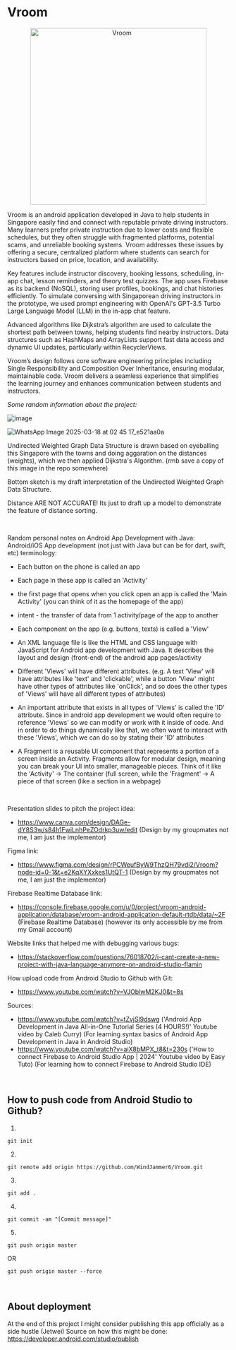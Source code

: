 # Vroom

<p align="center">
  <img src="https://github.com/user-attachments/assets/2ce1a2dd-d333-459f-8ddb-468f367d9c94" alt="Vroom" width="400"/>
</p>

Vroom is an android application developed in Java to help students in Singapore easily find and connect with reputable private driving instructors. Many learners prefer private instruction due to lower costs and flexible schedules, but they often struggle with fragmented platforms, potential scams, and unreliable booking systems. Vroom addresses these issues by offering a secure, centralized platform where students can search for instructors based on price, location, and availability.

Key features include instructor discovery, booking lessons, scheduling, in-app chat, lesson reminders, and theory test quizzes. The app uses Firebase as its backend (NoSQL), storing user profiles, bookings, and chat histories efficiently. To simulate conversing with Singaporean driving instructors in the prototype, we used prompt engineering with OpenAI's GPT-3.5 Turbo Large Language Model (LLM) in the in-app chat feature.

Advanced algorithms like Dijkstra’s algorithm are used to calculate the shortest path between towns, helping students find nearby instructors. Data structures such as HashMaps and ArrayLists support fast data access and dynamic UI updates, particularly within RecyclerViews.

Vroom’s design follows core software engineering principles including Single Responsibility and Composition Over Inheritance, ensuring modular, maintainable code. Vroom delivers a seamless experience that simplifies the learning journey and enhances communication between students and instructors.
<br>

*Some random information about the project:*

![image](https://github.com/user-attachments/assets/dfb76ef9-03ca-4427-83de-e715dd060431)


![WhatsApp Image 2025-03-18 at 02 45 17_e521aa0a](https://github.com/user-attachments/assets/4fc7b7f7-4dfb-4eb6-ad54-f6a65a056e10)


Undirected Weighted Graph Data Structure is drawn based on eyeballing this Singapore with the towns and doing aggaration on the distances (weights), which we then applied Dijkstra's Algorithm. (rmb save a copy of this image in the repo somewhere)

Bottom sketch is my draft interpretation of the Undirected Weighted Graph Data Structure.

Distance ARE NOT ACCURATE! Its just to draft up a model to demonstrate the feature of distance sorting.

<br>

Random personal notes on Android App Development with Java:
Android/iOS App development (not just with Java but can be for dart, swift, etc) terminology:
- Each button on the phone is called an app
- Each page in these app is called an 'Activity'
- the first page that opens when you click open an app is called the 'Main Activity' (you can think of it as the homepage of the app)
- intent - the transfer of data from 1 activity/page of the app to another
- Each component on the app (e.g. buttons, texts) is called a 'View'

- An XML language file is like the HTML and CSS language with JavaScript for Android app development with Java. It describes the layout and design (front-end) of the android app pages/activity
- Different 'Views' will have different attributes. (e.g. A text 'View' will have attributes like 'text' and 'clickable', while a button 'View' might have other types of attributes like 'onClick', and so does the other types of 'Views' will have all different types of attributes)
- An important attribute that exists in all types of 'Views' is called the 'ID' attribute. Since in android app development we would often require to reference 'Views' so we can modify or work with it inside of code. And in order to do things dynamically like that, we often want to interact with these 'Views', which we can do so by stating their 'ID' attributes
- A Fragment is a reusable UI component that represents a portion of a screen inside an Activity. Fragments allow for modular design, meaning you can break your UI into smaller, manageable pieces. Think of it like the 'Activity' → The container (full screen, while the 'Fragment' → A piece of that screen (like a section in a webpage)

<br>

Presentation slides to pitch the project idea:
- https://www.canva.com/design/DAGe-dY8S3w/s84h1FwiLnhPeZOdrkp3uw/edit (Design by my groupmates not me, I am just the implementor)

Figma link:
- https://www.figma.com/design/rPCWeufByW9ThzQH79vdi2/Vroom?node-id=0-1&t=e2KqXYXxkes1UtQT-1 (Design by my groupmates not me, I am just the implementor)

Firebase Realtime Database link:
- https://console.firebase.google.com/u/0/project/vroom-android-application/database/vroom-android-application-default-rtdb/data/~2F (Firebase Realtime Database) (however its only accessible by me from my Gmail account)

Website links that helped me with debugging various bugs:
- https://stackoverflow.com/questions/76018702/i-cant-create-a-new-project-with-java-language-anymore-on-android-studio-flamin

How upload code from Android Studio to Github with Git:
- https://www.youtube.com/watch?v=VJOblwM2KJ0&t=8s

Sources:
- https://www.youtube.com/watch?v=tZvjSl9dswg ('Android App Development in Java All-in-One Tutorial Series (4 HOURS!)' Youtube video by Caleb Curry) (For learning syntax basics of Android App Development in Java in Android Studio)
- https://www.youtube.com/watch?v=aiX8bMPX_t8&t=230s ('How to connect Firebase to Android Studio App | 2024' Youtube video by Easy Tuto) (For learning how to connect Firebase to Android Studio IDE)

<br>

## How to push code from Android Studio to Github?
1.
```text
git init
```

2.
```text
git remote add origin https://github.com/WindJammer6/Vroom.git
```

3.
```text
git add .
```

4.
```text
git commit -am "[Commit message]"
```

5.
```text
git push origin master
```

OR

```text
git push origin master --force
```

<br>

## About deployment
At the end of this project I might consider publishing this app officially as a side hustle (Jetwei) Source on how this might be done: https://developer.android.com/studio/publish
